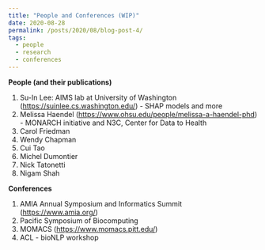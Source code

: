 ```yaml
---
title: "People and Conferences (WIP)"
date: 2020-08-28
permalink: /posts/2020/08/blog-post-4/
tags:
  - people
  - research
  - conferences
---
```


**People (and their publications)**
1. Su-In Lee: AIMS lab at University of Washington (https://suinlee.cs.washington.edu/) - SHAP models and more
2. Melissa Haendel (https://www.ohsu.edu/people/melissa-a-haendel-phd) - MONARCH initiative and N3C, Center for Data to Health
3. Carol Friedman
4. Wendy Chapman
5. Cui Tao
6. Michel Dumontier
7. Nick Tatonetti
8. Nigam Shah

**Conferences**
1. AMIA Annual Symposium and Informatics Summit (https://www.amia.org/)
2. Pacific Symposium of Biocomputing
3. MOMACS (https://www.momacs.pitt.edu/)
4. ACL - bioNLP workshop 
